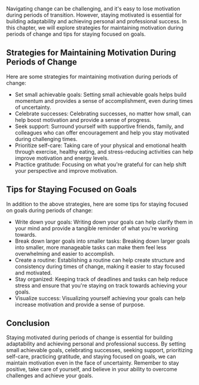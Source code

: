 
Navigating change can be challenging, and it's easy to lose motivation during periods of transition. However, staying motivated is essential for building adaptability and achieving personal and professional success. In this chapter, we will explore strategies for maintaining motivation during periods of change and tips for staying focused on goals.

Strategies for Maintaining Motivation During Periods of Change
--------------------------------------------------------------

Here are some strategies for maintaining motivation during periods of change:

* Set small achievable goals: Setting small achievable goals helps build momentum and provides a sense of accomplishment, even during times of uncertainty.
* Celebrate successes: Celebrating successes, no matter how small, can help boost motivation and provide a sense of progress.
* Seek support: Surround yourself with supportive friends, family, and colleagues who can offer encouragement and help you stay motivated during challenging times.
* Prioritize self-care: Taking care of your physical and emotional health through exercise, healthy eating, and stress-reducing activities can help improve motivation and energy levels.
* Practice gratitude: Focusing on what you're grateful for can help shift your perspective and improve motivation.

Tips for Staying Focused on Goals
---------------------------------

In addition to the above strategies, here are some tips for staying focused on goals during periods of change:

* Write down your goals: Writing down your goals can help clarify them in your mind and provide a tangible reminder of what you're working towards.
* Break down larger goals into smaller tasks: Breaking down larger goals into smaller, more manageable tasks can make them feel less overwhelming and easier to accomplish.
* Create a routine: Establishing a routine can help create structure and consistency during times of change, making it easier to stay focused and motivated.
* Stay organized: Keeping track of deadlines and tasks can help reduce stress and ensure that you're staying on track towards achieving your goals.
* Visualize success: Visualizing yourself achieving your goals can help increase motivation and provide a sense of purpose.

Conclusion
----------

Staying motivated during periods of change is essential for building adaptability and achieving personal and professional success. By setting small achievable goals, celebrating successes, seeking support, prioritizing self-care, practicing gratitude, and staying focused on goals, we can maintain motivation even in the face of uncertainty. Remember to stay positive, take care of yourself, and believe in your ability to overcome challenges and achieve your goals.
